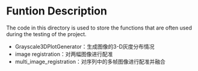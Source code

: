 # Funtion Description
The code in this directory is used to store the functions that are often used during the testing of the project.

- Grayscale3DPlotGenerator：生成图像的3-D灰度分布情况
- image registration：对两幅图像进行配准
- multi_image_registration：对序列中的多帧图像进行配准并融合
